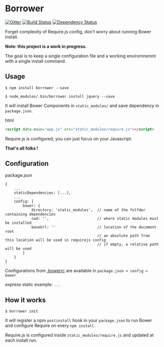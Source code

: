 
Borrower
========

[![Gitter](https://badges.gitter.im/Join%20Chat.svg)](https://gitter.im/j-san/borrower?utm_source=badge&utm_medium=badge&utm_campaign=pr-badge&utm_content=badge)
[![Build Status](https://travis-ci.org/j-san/borrower.png?branch=master)](https://travis-ci.org/j-san/borrower)
[![Dependency Status](https://david-dm.org/j-san/borrower.png)](https://david-dm.org/j-san/borrower)

Forget complexity of Require.js config, don't worry about running Bower install.

**Note: this project is a work in progress.**

The goal is to keep a single configuration file and a working enviromnemnt with a single install command.

Usage
-----

```shell
$ npm install borrower --save

$ node_modules/.bin/borrower install jquery --save
```

It will install Bower Components in `static_modules/` and save dependency in `package.json`.

html

```html
<script data-main="app.js" src="static_modules/require.js"></script>
```

Require.js is configured, you can just focus on your Javascript.

**That's all folks !**



Configuration
-------------

package.json
```
{
    ...
    staticDependencies: [...],
    ...
    config: {
        bower: {
            directory: 'static_modules',  // name of the folfder containing dependencies
            cwd: '',                      // where static modules must be installed
            baseUrl: ''                   // location of the ducoment root
                                          // an absolute path from this location will be used in requirejs config
                                          // if empty, a relative path will be used
        }
    }
}
```

Configurations from [.bowerrc](http://bower.io/docs/config/) are available in `package.json > config > bower`

express static example: `...`


How it works
------------

```shell
$ borrower init
```

It will register a npm `postinstall` hook in your `package.json` to run Bower and configure Require on every `npm install`.

Require.js is configured inside `static_modules/require.js` and updated at each install run.

